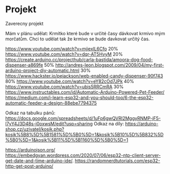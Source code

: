 # Projekt
 Zaverecny projekt


Mám v plánu udělat:
Krmítko které bude v určité časy dávkovat krmivo mým morčatům.
Chci to udělat tak že krmivo se bude davkovat určitý čas. 

https://www.youtube.com/watch?v=mjiexlL6Cfo 20%
https://www.youtube.com/watch?v=dqr-AT5HvyM 20%
https://create.arduino.cc/projecthub/carla-bastida/amoora-dog-food-dispenser-a869fe 50%
http://andres-leon.blogspot.com/2009/04/my-first-arduino-project-diy-automatic.html 30%
https://www.hackster.io/pejackson/web-enabled-candy-dispenser-90f743 80%
https://www.youtube.com/watch?v=eY82cOd7JPk 40%
https://www.youtube.com/watch?v=ubis5RRCmRA 30%
https://www.instructables.com/id/Automatic-Arduino-Powered-Pet-Feeder/
https://medium.com/i-learn-esp32-and-you-should-too/6-the-esp32-automatic-feeder-a-design-88ebe7794375


Odkaz na tabulku pánů: https://docs.google.com/spreadsheets/d/1uFp6gwQVRI2MggyRNMP-jF5-l7yY4J3D48s-j0oxwsM/edit?usp=sharing
Odkaz na díly: https://arduino-shop.cz/uzivatel/kosik.php?kosik%5B8%5D%5B1581%5D%5B0%5D=1&kosik%5B10%5D%5B832%5D%5B0%5D=1&kosik%5B11%5D%5B1160%5D%5B0%5D=1

 
 https://arduinojson.org/
 https://embedgyan.wordpress.com/2020/07/06/esp32-ntp-client-server-get-date-and-time-arduino-ide/.
 https://randomnerdtutorials.com/esp32-http-get-post-arduino/
 

